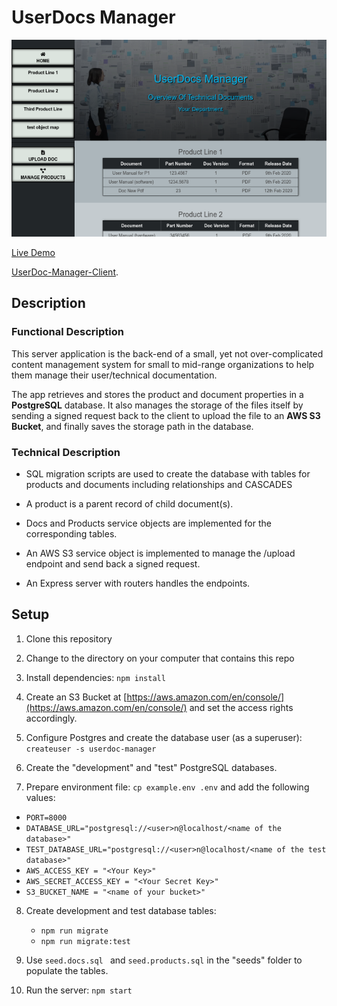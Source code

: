 # UserDocs Manager
![UserDocs screenshot](overview.png)

[Live Demo](https://user-docs-manager.now.sh/)

[UserDoc-Manager-Client](https://github.com/vansky17/UserDoc-Manager-Client.git).

## Description



### Functional Description
This server application is the back-end of a small, yet not over-complicated content management system for small to mid-range organizations to help them manage their user/technical documentation. 

The app retrieves and stores the product and document properties in a **PostgreSQL** database. It also manages the storage of the files itself by sending a signed request back to the client to upload the file to an **AWS S3 Bucket**, and finally saves the storage path in the database.

### Technical Description
- SQL migration scripts are used to create the database with tables for products and documents including relationships and CASCADES
 
- A product is a parent record of child document(s).

- Docs and Products service objects are implemented for the corresponding tables.

- An AWS S3 service object is implemented to manage the /upload endpoint and send back a signed request.

- An Express server with routers handles the endpoints.


## Setup


1. Clone this repository

2. Change to the directory on your computer that contains this repo

3. Install dependencies: `npm install`
 
4. Create an S3 Bucket at [https://aws.amazon.com/en/console/](https://aws.amazon.com/en/console/) and set the access rights accordingly.
   
5. Configure Postgres and create the database user (as a superuser): `createuser -s userdoc-manager` 

6. Create the "development" and "test" PostgreSQL databases.

7. Prepare environment file: `cp example.env .env` and add the following values:
  - `PORT=8000`
  - `DATABASE_URL="postgresql://<user>n@localhost/<name of the database>"`
  - `TEST_DATABASE_URL="postgresql://<user>n@localhost/<name of the test database>"`
  -  `AWS_ACCESS_KEY = "<Your Key>"`
  - `AWS_SECRET_ACCESS_KEY = "<Your Secret Key>"`
  - `S3_BUCKET_NAME = "<name of your bucket>"`

8. Create development and test database tables:
   - `npm run migrate`
   - `npm run migrate:test`

9. Use `seed.docs.sql ` and `seed.products.sql` in the "seeds" folder to populate the tables. 
   
10. Run the server: `npm start`

